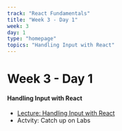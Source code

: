 ```yaml
---
track: "React Fundamentals"
title: "Week 3 - Day 1"
week: 3
day: 1
type: "homepage"
topics: "Handling Input with React"
---
```



# Week 3 - Day 1

#### Handling Input with React
- [Lecture: Handling Input with React](/react-fundamentals/week-3/day-1/lecture-materials/handling-input-in-react/)
- Actvity: Catch up on Labs
